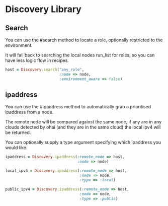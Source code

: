 Discovery Library
=================

Search
------

You can use the #search method to locate a role, optionally
restricted to the environment.

It will fall back to searching the local nodes run_list for roles, so
you can have less logic flow in recipes.

``` ruby
host = Discovery.search("any_role",
                        :node => node,
                        :environment_aware => false)
```

ipaddress
---------

You can use the #ipaddress method to automatically grab a prioritised
ipaddress from a node.

The remote node will be compared against the same node, if any are in
any clouds detected by ohai (and they are in the same cloud) the local
ipv4 will be returned.

You can optionally supply a type argument specifying which ipaddress
you would like.

``` ruby
ipaddress = Discovery.ipaddress(:remote_node => host,
                                :node => node)
```

``` ruby
local_ipv4 = Discovery.ipaddress(:remote_node => host,
                                 :node => node,
                                 :type => :local)
```

``` ruby
public_ipv4 = Discovery.ipaddress(:remote_node => host,
                                 :node => node,
                                 :type => :public)
```
